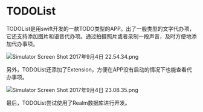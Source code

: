 # TODOList
TODOList是用swift开发的一款TODO类型的APP。出了一般类型的文字代办项，它还支持添加图片和语音代办项。通过拍摄照片或者录制一段声音，及时方便地添加代办事项。

![Simulator Screen Shot 2017年9月4日 22.54.34.png](http://upload-images.jianshu.io/upload_images/1470392-b5a2094ba5141356.png?imageMogr2/auto-orient/strip%7CimageView2/2/w/1240)

另外，TODOList还添加了Extension，方便在APP没有启动的情况下也能查看代办事项。

![Simulator Screen Shot 2017年9月4日 23.08.35.png](http://upload-images.jianshu.io/upload_images/1470392-ac7e88d141a675b9.png?imageMogr2/auto-orient/strip%7CimageView2/2/w/1240)

最后，TODOList尝试使用了Realm数据库进行开发。